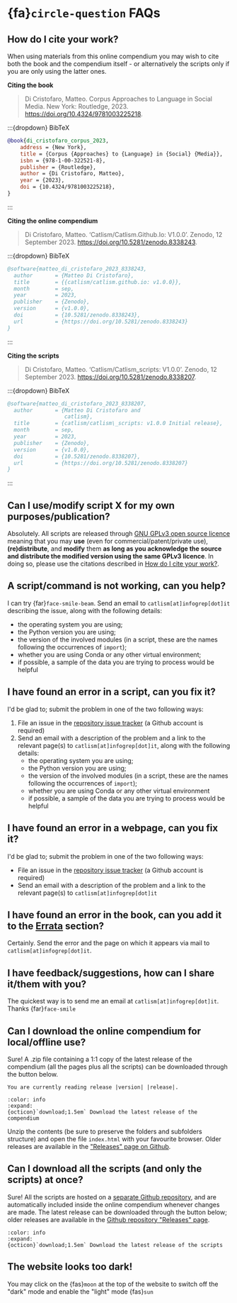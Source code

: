 # {fa}`circle-question` FAQs

## How do I cite your work?
When using materials from this online compendium you may wish to cite both the book and the compendium itself - or alternatively the scripts only if you are only using the latter ones.

**Citing the book**  
  
> Di Cristofaro, Matteo. Corpus Approaches to Language in Social Media. New York: Routledge, 2023. https://doi.org/10.4324/9781003225218.

:::{dropdown} BibTeX
```bib
@book{di_cristofaro_corpus_2023,
	address = {New York},
	title = {Corpus {Approaches} to {Language} in {Social} {Media}},
	isbn = {978-1-00-322521-8},
	publisher = {Routledge},
	author = {Di Cristofaro, Matteo},
	year = {2023},
	doi = {10.4324/9781003225218},
}
```
:::

**Citing the online compendium**  

> Di Cristofaro, Matteo. ‘Catlism/Catlism.Github.Io: V1.0.0’. Zenodo, 12 September 2023. https://doi.org/10.5281/zenodo.8338243.

:::{dropdown} BibTeX
```bib
@software{matteo_di_cristofaro_2023_8338243,
  author       = {Matteo Di Cristofaro},
  title        = {{catlism/catlism.github.io: v1.0.0}},
  month        = sep,
  year         = 2023,
  publisher    = {Zenodo},
  version      = {v1.0.0},
  doi          = {10.5281/zenodo.8338243},
  url          = {https://doi.org/10.5281/zenodo.8338243}
}
```
:::

**Citing the scripts**

> Di Cristofaro, Matteo. ‘Catlism/Catlism_scripts: V1.0.0’. Zenodo, 12 September 2023. https://doi.org/10.5281/zenodo.8338207.

:::{dropdown} BibTeX
```bib
@software{matteo_di_cristofaro_2023_8338207,
  author       = {Matteo Di Cristofaro and
                  catlism},
  title        = {catlism/catlism\_scripts: v1.0.0 Initial release},
  month        = sep,
  year         = 2023,
  publisher    = {Zenodo},
  version      = {v1.0.0},
  doi          = {10.5281/zenodo.8338207},
  url          = {https://doi.org/10.5281/zenodo.8338207}
}
```
:::

## Can I use/modify script X for my own purposes/publication?
Absolutely. All scripts are released through [GNU GPLv3 open source licence](https://choosealicense.com/licenses/gpl-3.0/) meaning that you may **use** (even for commercial/patent/private use), **(re)distribute**, and **modify** them **as long as you acknowledge the source and distribute the modified version using the same GPLv3 licence**.
In doing so, please use the citations described in [How do I cite your work?](#how-do-i-cite-your-work).

## A script/command is not working, can you help?
I can try {far}`face-smile-beam`. Send an email to `catlism[at]infogrep[dot]it` describing the issue, along with the following details:

- the operating system you are using;
- the Python version you are using;
- the version of the involved modules (in a script, these are the names following the occurrences of `import`); 
- whether you are using Conda or any other virtual environment;
- if possible, a sample of the data you are trying to process would be helpful

## I have found an error in a script, can you fix it?
I'd be glad to; submit the problem in one of the two following ways:

1. File an issue in the [repository issue tracker](https://github.com/catlism/catlism.github.io/issues) (a Github account is required)
2. Send an email with a description of the problem and a link to the relevant page(s) to `catlism[at]infogrep[dot]it`, along with the following details:
	- the operating system you are using;
	- the Python version you are using;
	- the version of the involved modules (in a script, these are the names following the occurrences of `import`);
	- whether you are using Conda or any other virtual environment
	- if possible, a sample of the data you are trying to process would be helpful


## I have found an error in a webpage, can you fix it?
I'd be glad to; submit the problem in one of the two following ways:

- File an issue in the [repository issue tracker](https://github.com/catlism/catlism.github.io/issues) (a Github account is required)
- Send an email with a description of the problem and a link to the relevant page(s) to `catlism[at]infogrep[dot]it`

## I have found an error in the book, can you add it to the [Errata](from_the_book/errata.md) section?
Certainly. Send the error and the page on which it appears via mail to `catlism[at]infogrep[dot]it`.

## I have feedback/suggestions, how can I share it/them with you?
The quickest way is to send me an email at `catlism[at]infogrep[dot]it`.  
Thanks {far}`face-smile`

## Can I download the online compendium for local/offline use?
Sure! A .zip file containing a 1:1 copy of the latest release of the compendium (all the pages plus all the scripts) can be downloaded through the button below.
```{eval-rst}
You are currently reading release |version| |release|.
```



```{button-link} https://github.com/catlism/catlism.github.io/archive/refs/tags/v1.0.0.zip
:color: info
:expand:
{octicon}`download;1.5em` Download the latest release of the compendium
```

Unzip the contents (be sure to preserve the folders and subfolders structure) and open the file `index.html` with your favourite browser.  Older releases are  available in the ["Releases" page on Github](https://github.com/catlism/catlism.github.io/releases).


## Can I download all the scripts (and only the scripts) at once?
Sure! All the scripts are hosted on a [separate Github repository](https://github.com/catlism/catlism_scripts/), and are automatically included inside the online compendium whenever changes are made. The latest release can be downloaded through the button below; older releases are available in the [Github repository "Releases" page](https://github.com/catlism/catlism_scripts/releases).

```{button-link} https://github.com/catlism/catlism_scripts/archive/refs/tags/v1.0.0.zip
:color: info
:expand:
{octicon}`download;1.5em` Download the latest release of the scripts
```


## The website looks too dark!
You may click on the {fas}`moon` at the top of the website to switch off the "dark" mode and enable the "light" mode {fas}`sun`
